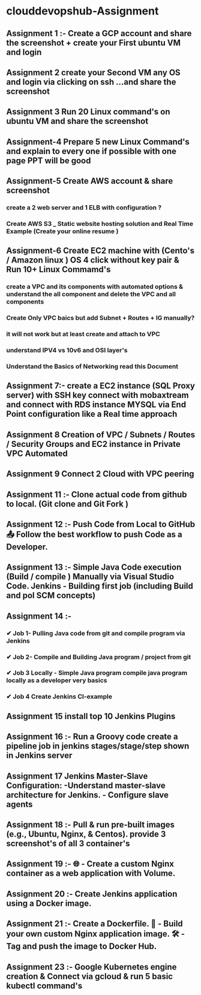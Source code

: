 # clouddevopshub-Assignment

## Assignment 1 :- Create a GCP account and share the screenshot + create your First ubuntu VM and login
## Assignment 2  create your Second VM any OS  and login via clicking on ssh ...and share the screenshot
## Assignment 3 Run 20 Linux command's on ubuntu VM and share the screenshot
## Assignment-4 Prepare 5 new Linux Command's and explain to every one if possible with one page PPT will be good 
## Assignment-5 Create AWS account &  share screenshot
### create a 2 web server and 1 ELB  with configuration ?
### Create AWS S3 _ Static website hosting solution and Real Time Example (Create your online resume ) 
## Assignment-6 Create EC2 machine with (Cento's / Amazon linux ) OS 4 click without key pair & Run 10+ Linux Commamd's

### create a VPC and its components with automated options & understand the all component and delete the VPC and all components 
### Create Only VPC baics but add Subnet + Routes + IG manually?
### it will not work but at least create and attach to VPC 
### understand IPV4 vs 10v6  and OSI layer's
### Understand the Basics of Networking   read this Document

## Assignment 7:- create a EC2 instance (SQL Proxy server) with SSH key connect with mobaxtream and connect with RDS instance  MYSQL via End Point configuration like a Real time approach

## Assignment 8 Creation of VPC / Subnets / Routes / Security Groups and EC2 instance in Private VPC   Automated
## Assignment 9 Connect 2 Cloud with VPC peering 

## Assignment 11 :- Clone actual code from github to local. (Git clone and Git Fork )
## Assignment 12 :-  Push Code from Local to GitHub 📤 Follow the best workflow to push Code  as a Developer.
## Assignment 13 :- Simple Java Code execution (Build / compile ) Manually via Visual Studio Code. Jenkins - Building first job (including Build and pol SCM concepts)

 ## Assignment 14 :- 
 ### ✔ Job 1- Pulling Java code from git and compile program via Jenkins
### ✔ Job 2- Compile and Building Java program / project from git
### ✔  Job 3 Locally -  Simple Java program compile java program locally as a developer very basics 
### ✔  Job 4 Create Jenkins CI-example

## Assignment 15 install top 10 Jenkins Plugins
## Assignment 16 :-  Run a Groovy code create a pipeline job in jenkins  stages/stage/step shown in Jenkins  server
## Assignment 17 Jenkins Master-Slave Configuration: -Understand  master-slave architecture for Jenkins.  - Configure slave agents 
## Assignment 18 :- Pull & run pre-built images (e.g., Ubuntu, Nginx, & Centos). provide 3 screenshot's of all 3 container's
## Assignment 19 :- 🌐 - Create a custom Nginx container  as a web application with Volume.
## Assignment 20  :- Create Jenkins application using a Docker image.
## Assignment 21  :-  Create a Dockerfile. 📝 - Build your own custom Nginx application image. 🛠️ - Tag and push the image to Docker Hub.
## Assignment 23 :- Google Kubernetes engine creation & Connect via gcloud & run 5 basic kubectl command's
